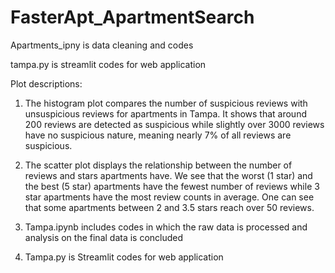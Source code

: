 # FasterApt_ApartmentSearch
Apartments_ipny is data cleaning and codes 

tampa.py is streamlit codes for web application

Plot descriptions:

1. The histogram plot compares the number of suspicious reviews with unsuspicious reviews for apartments in Tampa. It shows that around 200 reviews are detected as suspicious while slightly over 3000 reviews have no suspicious nature, meaning nearly 7% of all reviews are suspicious. 

2. The scatter plot displays the relationship between the number of reviews and stars apartments have. We see that the worst (1 star) and the best (5 star) apartments have the fewest number of reviews while 3 star apartments have the most review counts in average. One can see that some apartments between 2 and 3.5 stars reach over 50 reviews.

3. Tampa.ipynb includes codes in which the raw data is processed and analysis on the final data is concluded
4. Tampa.py is Streamlit codes for web application
